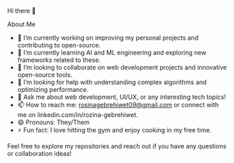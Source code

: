  Hi there 👋

About Me
- 🔭 I’m currently working on improving my personal projects and contributing to open-source.
- 🌱 I’m currently learning AI and ML engineering and exploring new frameworks related to these.
- 👯 I’m looking to collaborate on web development projects and innovative open-source tools.
- 🤔 I’m looking for help with understanding complex algorithms and optimizing performance.
- 💬 Ask me about web development, UI/UX, or any interesting tech topics!
- 📫 How to reach me: rosinagebrehiwet09@gmail.com or connect with me on linkedin.com/in/rozina-gebrehiwet.
- 😄 Pronouns: They/Them
- ⚡ Fun fact: I love hitting the gym and enjoy cooking in my free time.

Feel free to explore my repositories and reach out if you have any questions or collaboration ideas!
